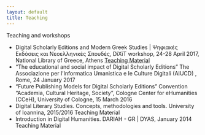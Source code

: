 ```yaml
---
layout: default
title: Teaching
---
```


Teaching and workshops 
<ul>
  <li>
    Digital Scholarly Editions and Modern Greek Studies | Ψηφιακές Εκδόσεις και Νεοελληνικές Σπουδές, DiXiT workshop, 24-28 April 2017, National Library of Greece, Athens  <a href = "https://dixit-eu.github.io/Digital-Scholarly-EditionsGR-workshop/">  Teaching Material </a>
 </li>
  <li>“The educational and social impact of Digital Scholarly Editions”
The Associazione per l’Informatica Umanistica e le Culture Digitali (AIUCD) , Rome, 24 January 2017 
  </li>
  <li>
“Future Publishing Models for Digital Scholarly Editions”
Convention “Academia, Cultural Heritage, Society”, Cologne Center for eHumanities (CCeH), University of Cologne, 15 March 2016
</li>

  <li>
 Digital Literary Studies. Concepts, methodologies and tools. University of Ioannina, 2015/2016 Teaching Material
  </li>
  
  <li>
 Introduction in Digital Humanities. DARIAH - GR | DYAS, January 2014 Teaching Material
  </li>
  
</ul>
